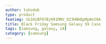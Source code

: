 ```yaml
---
author: tokodab
type: product
featimg: 1G1HiBF97BjH91MNV_O23HNHQpMpWx50A
title: Black Friday Samsung Galaxy S9 Case
tags: [samsung, galaxy, s9]
category: [samsung]
---
```

